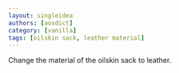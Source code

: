 ```yaml
---
layout: singleidea
authors: [aosdict]
category: [vanilla]
tags: [oilskin sack, leather material]
---
```

Change the material of the oilskin sack to leather.
